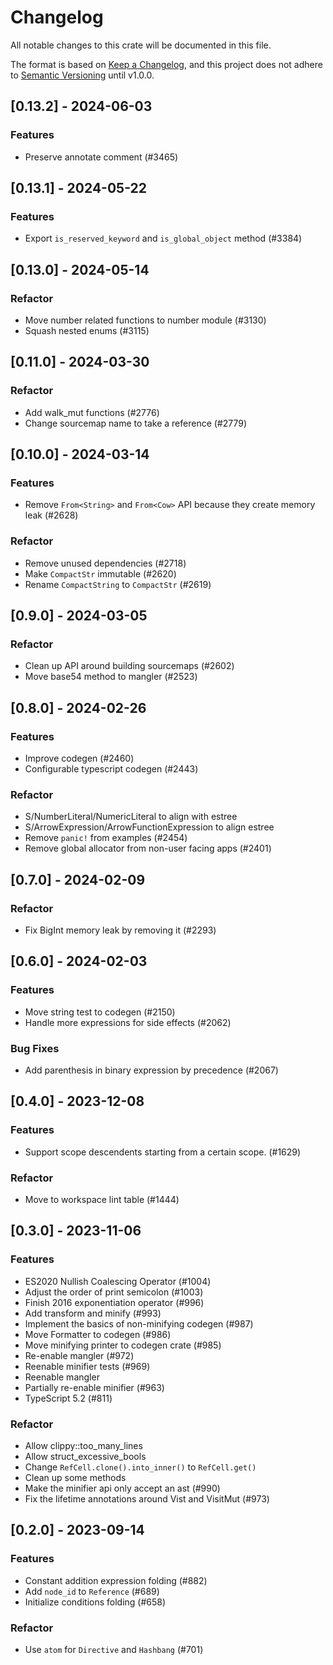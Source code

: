 # Changelog

All notable changes to this crate will be documented in this file.

The format is based on [Keep a Changelog](https://keepachangelog.com/en/1.0.0/),
and this project does not adhere to [Semantic Versioning](https://semver.org/spec/v2.0.0.html) until v1.0.0.

## [0.13.2] - 2024-06-03

### Features

- Preserve annotate comment (#3465)

## [0.13.1] - 2024-05-22

### Features

- Export `is_reserved_keyword` and `is_global_object` method (#3384)

## [0.13.0] - 2024-05-14

### Refactor

- Move number related functions to number module (#3130)
- Squash nested enums (#3115)

## [0.11.0] - 2024-03-30

### Refactor

- Add walk_mut functions (#2776)
- Change sourcemap name to take a reference (#2779)

## [0.10.0] - 2024-03-14

### Features

- Remove `From<String>` and `From<Cow>` API because they create memory leak (#2628)

### Refactor

- Remove unused dependencies (#2718)
- Make `CompactStr` immutable (#2620)
- Rename `CompactString` to `CompactStr` (#2619)

## [0.9.0] - 2024-03-05

### Refactor

- Clean up API around building sourcemaps (#2602)
- Move base54 method to mangler (#2523)

## [0.8.0] - 2024-02-26

### Features

- Improve codegen (#2460)
- Configurable typescript codegen (#2443)

### Refactor

- S/NumberLiteral/NumericLiteral to align with estree
- S/ArrowExpression/ArrowFunctionExpression to align estree
- Remove `panic!` from examples (#2454)
- Remove global allocator from non-user facing apps (#2401)

## [0.7.0] - 2024-02-09

### Refactor

- Fix BigInt memory leak by removing it (#2293)

## [0.6.0] - 2024-02-03

### Features

- Move string test to codegen (#2150)
- Handle more expressions for side effects (#2062)

### Bug Fixes

- Add parenthesis in binary expression by precedence (#2067)

## [0.4.0] - 2023-12-08

### Features

- Support scope descendents starting from a certain scope. (#1629)

### Refactor

- Move to workspace lint table (#1444)

## [0.3.0] - 2023-11-06

### Features

- ES2020 Nullish Coalescing Operator (#1004)
- Adjust the order of print semicolon (#1003)
- Finish 2016 exponentiation operator (#996)
- Add transform and minify (#993)
- Implement the basics of non-minifying codegen (#987)
- Move Formatter to codegen (#986)
- Move minifying printer to codegen crate (#985)
- Re-enable mangler (#972)
- Reenable minifier tests (#969)
- Reenable mangler
- Partially re-enable minifier (#963)
- TypeScript 5.2 (#811)

### Refactor

- Allow clippy::too_many_lines
- Allow struct_excessive_bools
- Change `RefCell.clone().into_inner()` to `RefCell.get()`
- Clean up some methods
- Make the minifier api only accept an ast (#990)
- Fix the lifetime annotations around Vist and VisitMut (#973)

## [0.2.0] - 2023-09-14

### Features

- Constant addition expression folding (#882)
- Add `node_id` to `Reference` (#689)
- Initialize conditions folding (#658)

### Refactor

- Use `atom` for `Directive` and `Hashbang` (#701)

